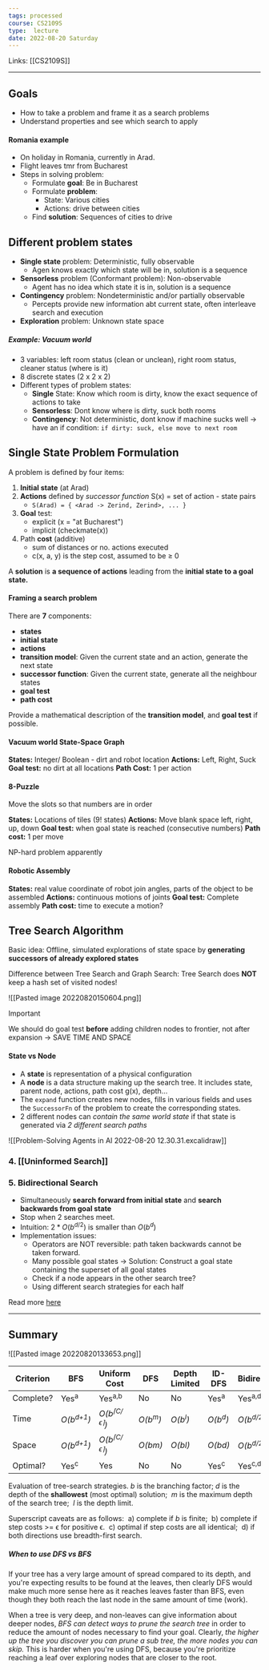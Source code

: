 ```yaml
---
tags: processed
course: CS2109S
type:  lecture
date: 2022-08-20 Saturday
---
```

Links: [[CS2109S]]
- - -

## Goals
- How to take a problem and frame it as a search problems
- Understand properties and see which search to apply

#### Romania example
- On holiday in Romania, currently in Arad.
- Flight leaves tmr from Bucharest
- Steps in solving problem:
	- Formulate **goal**: Be in Bucharest
	- Formulate **problem**: 
		- State: Various cities
		- Actions: drive between cities
	- Find **solution**: Sequences of cities to drive 

## Different problem states

- **Single state** problem: Deterministic, fully observable
	- Agen knows exactly which state will be in, solution is a sequence
- **Sensorless** problem (Conformant problem): Non-observable
	- Agent has no idea which state it is in, solution is a sequence
- **Contingency** problem: Nondeterministic and/or partially observable 
	- Percepts provide new information abt current state, often interleave search and execution
- **Exploration** problem: Unknown state space 

##### Example: Vacuum world
- 3 variables: left room status (clean or unclean), right room status, cleaner status (where is it)
- 8 discrete states (2 x 2 x 2)
- Different types of problem states:
	- **Single** State: Know which room is dirty, know the exact sequence of actions to take
	- **Sensorless**: Dont know where is dirty, suck both rooms
	- **Contingency**: Not deterministic, dont know if machine sucks well → have an if condition: `if dirty: suck, else move to next room`

## Single State Problem Formulation

A problem is defined by four items:
1. **Initial state** (at Arad)
2. **Actions** defined by *successor function* S(x) = set of action - state pairs
	-  `S(Arad) = { <Arad -> Zerind, Zerind>, ... }` 
3. **Goal** test:
	- explicit (x = "at Bucharest")
	- implicit (checkmate(x))
4. Path **cost** (additive)
	- sum of distances or no. actions executed
	- c(x, a, y) is the step cost, assumed to be $\geq$ 0

A **solution** is **a sequence of actions** leading from the **initial state to a goal state.**

#### Framing a search problem

There are **7** components:
- **states**
- **initial state**
- **actions**
- **transition model**: Given the current state and an action, generate the next state 
- **successor function**: Given the current state, generate all the neighbour states
- **goal test**
- **path cost**

Provide a mathematical description of the **transition model**, and **goal test** if possible.

#### Vacuum world State-Space Graph
**States:** Integer/ Boolean - dirt and robot location
**Actions:** Left, Right, Suck
**Goal test:** no dirt at all locations
**Path Cost:** 1 per action

#### 8-Puzzle
Move the slots so that numbers are in order

**States:** Locations of tiles (9! states)
**Actions:** Move blank space left, right, up, down
**Goal test:** when goal state is reached (consecutive numbers)
**Path cost:** 1 per move

NP-hard problem apparently

#### Robotic Assembly
**States:** real value coordinate of robot join angles, parts of the object to be assembled 
**Actions:** continuous motions of joints
**Goal test:** Complete assembly
**Path cost:** time to execute a motion?

## Tree Search Algorithm

Basic idea: Offline, simulated explorations of state space by **generating successors of already explored states**

Difference between Tree Search and Graph Search: Tree Search does **NOT** keep a hash set of visited nodes!

![[Pasted image 20220820150604.png]]

>[!important]
> We should do goal test **before** adding children nodes to frontier, not after expansion → SAVE TIME AND SPACE

#### State vs Node
- A **state** is representation of a physical configuration
- A **node** is a data structure making up the search tree. It includes state, parent node, actions, path cost g(x), depth...
- The `expand` function creates new nodes, fills in various fields and uses the `SuccessorFn` of the problem to create the corresponding states.
- 2 different nodes can *contain the same world state* if that state is generated via *2 different search paths*

![[Problem-Solving Agents in AI 2022-08-20 12.30.31.excalidraw]]

### 4. [[Uninformed Search]]
### 5. Bidirectional Search

- Simultaneously **search forward from initial state** and **search backwards from goal state**
- Stop when 2 searches meet.
- Intuition: $2 * O(b^{d/2})$ is smaller than $O(b^d)$
- Implementation issues:
	- Operators are NOT reversible: path taken backwards cannot be taken forward.
	- Many possible goal states → Solution: Construct a goal state containing the superset of all goal states
	- Check if a node appears in the other search tree? 
	- Using different search strategies for each half

Read more [here](https://iq.opengenus.org/bidirectional-search/#:~:text=Bidirectional%20Search%20is%20Graph%20Search,for%20other%20applications%20as%20well.)

---
## Summary
![[Pasted image 20220820133653.png]]

  
| **Criterion** | **BFS**            | **Uniform Cost**                            | **DFS**            | **Depth Limited**  | **ID-DFS**         | **Bidirectional**    |
|---------------|--------------------|---------------------------------------------|--------------------|--------------------|--------------------|----------------------|
|   Complete?   | Yes<sup>a</sup>    | Yes<sup>a,b</sup>                           |   No               | No                 | Yes<sup>a</sup>    | Yes<sup>a,d</sup>    |
|     Time      | *O(b<sup>d+1</sup>)* | *O(b*<sup>*$\lceil$C/ϵ$\rceil$*</sup>*)* | *O(b<sup>m</sup>)* | *O(b<sup>l</sup>)* | *O(b<sup>d</sup>)* | *O(b<sup>d/2</sup>)* |
|     Space     | *O(b<sup>d+1</sup>)* | *O(b*<sup>*$\lceil$C/ϵ$\rceil$*</sup>*)* | *O(bm)*            | *O(bl)*            | *O(bd)*            | *O(b<sup>d/2</sup>)* |
|    Optimal?   | Yes<sup>c</sup>    | Yes                                         |   No               | No                 | Yes<sup>c</sup>    | Yes<sup>c,d</sup>    |

Evaluation of tree-search strategies.
_b_ is the branching factor;
_d_ is the depth of the **shallowest** (most optimal) solution; 
_m_ is the maximum depth of the search tree; 
_l_ is the depth limit. 

Superscript caveats are as follows: 
a) complete if _b_ is finite; 
b) complete if step costs >= ϵ for positive ϵ. 
c) optimal if step costs are all identical; 
d) if both directions use breadth-first search.

##### When to use DFS vs BFS
If your tree has a very large amount of spread compared to its depth, and you're expecting results to be found at the leaves, then clearly DFS would make much more sense here as it reaches leaves faster than BFS, even though they both reach the last node in the same amount of time (work).

When a tree is very deep, and non-leaves can give information about deeper nodes, *BFS can detect ways to prune the search tree* in order to reduce the amount of nodes necessary to find your goal. Clearly, *the higher up the tree you discover you can prune a sub tree, the more nodes you can skip.* This is harder when you're using DFS, because you're prioritize reaching a leaf over exploring nodes that are closer to the root.